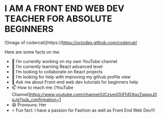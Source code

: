 # **I AM A FRONT END WEB DEV TEACHER FOR ABSOLUTE BEGINNERS**


![Image of codercat](https://https://octodex.github.com/codercat/

 




<!--
**meeramenon07/meeramenon07** is a ✨ _special_ ✨ repository because its `README.md` (this file) appears on your GitHub profile.
-->
Here are some facts on me:

- 🔭 I’m currently working on my own YouTube channel
- 🌱 I’m currently learning React advanced level
- 👯 I’m looking to collaborate on React projects
- 🤔 I’m looking for help with improving my github profile view
- 💬 Ask me about Front-end web dev tutorials for beginners help
- 📫 How to reach me: [YouTube Channel]https://www.youtube.com/channel/UCzsmG59Td5XqzZwipgJ0qJg?sub_confirmation=1
- 😄 Pronouns: Her
- ⚡ Fun fact: I have a passion for Fashion as well as Front End Web Dev!!! 

